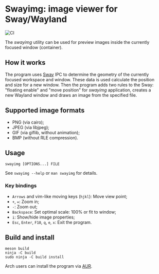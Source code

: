 # Swayimg: image viewer for Sway/Wayland

![CI](https://github.com/artemsen/swayimg/workflows/CI/badge.svg)

The _swayimg_ utility can be used for preview images inside the currently
focused window (container).

## How it works

The program uses [Sway](https://swaywm.org) IPC to determine the geometry of the
currently focused workspace and window.
These data is used calculate the position and size for a new window.
Then the program adds two rules to the Sway: "floating enable" and
"move position" for _swayimg_ application, creates a new Wayland window and
draws an image from the specified file.

## Supported image formats

- PNG (via cairo);
- JPEG (via libjpeg);
- GIF (via giflib, without animation);
- BMP (without RLE compression).

## Usage

`swayimg [OPTIONS...] FILE`

See `swayimg --help` or `man swayimg` for details.

### Key bindings

- `Arrows` and vim-like moving keys (`hjkl`): Move view point;
- `+`, `=`: Zoom in;
- `-`: Zoom out;
- `Backspace`: Set optimal scale: 100% or fit to window;
- `i`: Show/hide image properties;
- `Esc`, `Enter`, `F10`, `q`, `e`, `x`: Exit the program.

## Build and install

```
meson build
ninja -C build
sudo ninja -C build install
```

Arch users can install the program via [AUR](https://aur.archlinux.org/packages/swayimg).

